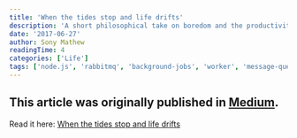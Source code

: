```yaml
---
title: 'When the tides stop and life drifts'
description: 'A short philosophical take on boredom and the productivity that follows.'
date: '2017-06-27'
author: Sony Mathew
readingTime: 4
categories: ['Life']
tags: ['node.js', 'rabbitmq', 'background-jobs', 'worker', 'message-queues', 'amqp']
---
```


This article was originally published in [Medium](https://medium.com/).  
--    
Read it here: [When the tides stop and life drifts](https://medium.com/@sonymathew/when-the-tides-stop-and-life-drifts-d509cd57a8f9)
